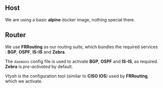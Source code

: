 ## Host
We are using a basic **alpine** docker image, nothing special there.

## Router
We use **FRRouting** as our routing suite, which bundles the required services : **BGP**, **OSPF**, **IS-IS** and **Zebra**.

The `daemons` config file is used to activate **BGP**, **OSPF** and **IS-IS**, as required. **Zebra** is *pre-activated* by default.

*Vtysh* is the configuration tool (similar to **CISO IOS**) used by **FRRouting**, which we activate.